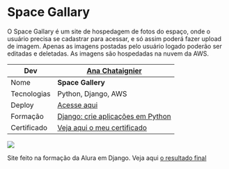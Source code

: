 # Space Gallary
O Space Gallary é um site de hospedagem de fotos do espaço, onde o usuário precisa se cadastrar para acessar, e só assim poderá fazer upload de imagem. 
Apenas as imagens postadas pelo usuário logado poderão ser editadas e deletadas.
As imagens são hospedadas na nuvem da AWS.


| Dev   |[Ana Chataignier](https://www.linkedin.com/in/ana-chataignier-6a3768263/)|
| ------------------------  | --- |
|  Nome           | **Space Gallery**
|  Tecnologias    | Python, Django, AWS 
|  Deploy         | [Acesse aqui]('#')
|  Formação       | [Django: crie aplicações em Python](https://cursos.alura.com.br/formacao-django)
|  Certificado| [Veja aqui o meu certificado](https://cursos.alura.com.br/degree/certificate/4bbcac78-dc1c-4e3e-bdf4-1f79d0f05088?lang=pt_BR)

![]("#")

Site feito na formação da Alura em Django. Veja aqui [o resultado final]("#")

